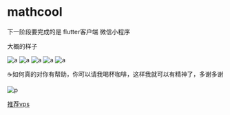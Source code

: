 # mathcool
下一阶段要完成的是 flutter客户端 微信小程序

大概的样子

![a](https://raw.githubusercontent.com/googege/mathcool/master/b.png)
![a](https://raw.githubusercontent.com/googege/mathcool/master/c.png)
![a](https://raw.githubusercontent.com/googege/mathcool/master/d.png)
![a](https://raw.githubusercontent.com/googege/mathcool/master/e.png)
![a](https://raw.githubusercontent.com/googege/mathcool/master/a.png)

☕️如何真的对你有帮助，你可以请我喝杯咖啡，这样我就可以有精神了，多谢多谢

![p](https://raw.githubusercontent.com/googege/Files/master/donate.png)

[推荐vps](https://app.cloudcone.com/?ref=2525)
